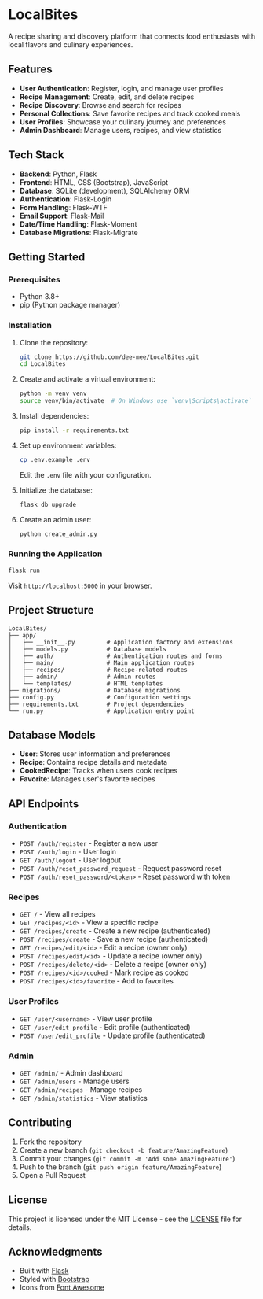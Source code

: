 # LocalBites

A recipe sharing and discovery platform that connects food enthusiasts with local flavors and culinary experiences.

## Features

- **User Authentication**: Register, login, and manage user profiles
- **Recipe Management**: Create, edit, and delete recipes
- **Recipe Discovery**: Browse and search for recipes
- **Personal Collections**: Save favorite recipes and track cooked meals
- **User Profiles**: Showcase your culinary journey and preferences
- **Admin Dashboard**: Manage users, recipes, and view statistics

## Tech Stack

- **Backend**: Python, Flask
- **Frontend**: HTML, CSS (Bootstrap), JavaScript
- **Database**: SQLite (development), SQLAlchemy ORM
- **Authentication**: Flask-Login
- **Form Handling**: Flask-WTF
- **Email Support**: Flask-Mail
- **Date/Time Handling**: Flask-Moment
- **Database Migrations**: Flask-Migrate

## Getting Started

### Prerequisites

- Python 3.8+
- pip (Python package manager)

### Installation

1. Clone the repository:
   ```bash
   git clone https://github.com/dee-mee/LocalBites.git
   cd LocalBites
   ```

2. Create and activate a virtual environment:
   ```bash
   python -m venv venv
   source venv/bin/activate  # On Windows use `venv\Scripts\activate`
   ```

3. Install dependencies:
   ```bash
   pip install -r requirements.txt
   ```

4. Set up environment variables:
   ```bash
   cp .env.example .env
   ```
   Edit the `.env` file with your configuration.

5. Initialize the database:
   ```bash
   flask db upgrade
   ```

6. Create an admin user:
   ```bash
   python create_admin.py
   ```

### Running the Application

```bash
flask run
```

Visit `http://localhost:5000` in your browser.

## Project Structure

```
LocalBites/
├── app/
│   ├── __init__.py         # Application factory and extensions
│   ├── models.py           # Database models
│   ├── auth/               # Authentication routes and forms
│   ├── main/               # Main application routes
│   ├── recipes/            # Recipe-related routes
│   ├── admin/              # Admin routes
│   └── templates/          # HTML templates
├── migrations/             # Database migrations
├── config.py               # Configuration settings
├── requirements.txt        # Project dependencies
└── run.py                  # Application entry point
```

## Database Models

- **User**: Stores user information and preferences
- **Recipe**: Contains recipe details and metadata
- **CookedRecipe**: Tracks when users cook recipes
- **Favorite**: Manages user's favorite recipes

## API Endpoints

### Authentication
- `POST /auth/register` - Register a new user
- `POST /auth/login` - User login
- `GET /auth/logout` - User logout
- `POST /auth/reset_password_request` - Request password reset
- `POST /auth/reset_password/<token>` - Reset password with token

### Recipes
- `GET /` - View all recipes
- `GET /recipes/<id>` - View a specific recipe
- `GET /recipes/create` - Create a new recipe (authenticated)
- `POST /recipes/create` - Save a new recipe (authenticated)
- `GET /recipes/edit/<id>` - Edit a recipe (owner only)
- `POST /recipes/edit/<id>` - Update a recipe (owner only)
- `POST /recipes/delete/<id>` - Delete a recipe (owner only)
- `POST /recipes/<id>/cooked` - Mark recipe as cooked
- `POST /recipes/<id>/favorite` - Add to favorites

### User Profiles
- `GET /user/<username>` - View user profile
- `GET /user/edit_profile` - Edit profile (authenticated)
- `POST /user/edit_profile` - Update profile (authenticated)

### Admin
- `GET /admin/` - Admin dashboard
- `GET /admin/users` - Manage users
- `GET /admin/recipes` - Manage recipes
- `GET /admin/statistics` - View statistics

## Contributing

1. Fork the repository
2. Create a new branch (`git checkout -b feature/AmazingFeature`)
3. Commit your changes (`git commit -m 'Add some AmazingFeature'`)
4. Push to the branch (`git push origin feature/AmazingFeature`)
5. Open a Pull Request

## License

This project is licensed under the MIT License - see the [LICENSE](LICENSE) file for details.

## Acknowledgments

- Built with [Flask](https://flask.palletsprojects.com/)
- Styled with [Bootstrap](https://getbootstrap.com/)
- Icons from [Font Awesome](https://fontawesome.com/)
